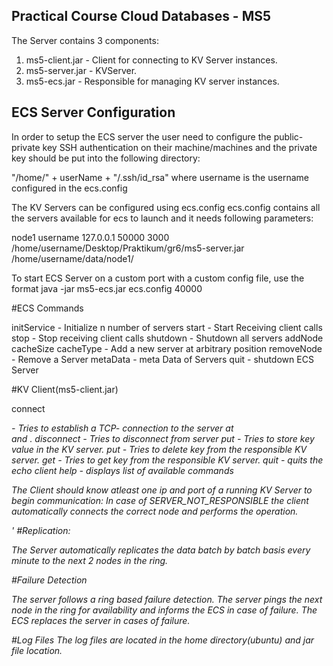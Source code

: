## Practical Course Cloud Databases - MS5

The Server contains 3 components:

1) ms5-client.jar -  Client for connecting to KV Server instances.
2) ms5-server.jar -  KVServer.
3) ms5-ecs.jar - Responsible for managing KV server instances.

## ECS Server Configuration

In order to setup the ECS server the user need to configure the public-private key SSH authentication on their machine/machines
and the private key should be put into the following directory:

"/home/" + userName + "/.ssh/id_rsa" where username is the username configured in the ecs.config


The KV Servers can be configured using ecs.config 
ecs.config contains all the servers available for ecs to launch and it needs following parameters: 


node1 username 127.0.0.1 50000 3000 /home/username/Desktop/Praktikum/gr6/ms5-server.jar /home/username/data/node1/
<node unique name> <ssh username> <ip> <ipport> <adminPort> <jar location> <server storage location>

To start ECS Server on a custom port with a custom config file, use the format
java -jar ms5-ecs.jar ecs.config 40000

#ECS Commands

initService <number of nodes> <Cache Size> <Cache Strategy> - Initialize n number of servers
start - Start Receiving client calls
stop - Stop receiving client calls
shutdown - Shutdown all servers
addNode cacheSize cacheType - Add a new server at arbitrary position
removeNode - Remove a Server
metaData -  meta Data of Servers
quit - shutdown ECS Server

#KV Client(ms5-client.jar)

connect <address> <port> - Tries to establish a TCP- connection to the server at <address> and <port>.
disconnect - Tries to disconnect from server
put <key> <data> - Tries to store key value in the  KV server.
put <key> - Tries to delete key from the responsible KV server.
get <key> - Tries to get key from the responsible KV server.
quit - quits the echo client
help - displays list of available commands

The Client should know atleast one ip and port of a running KV Server to begin communication:
In case of SERVER_NOT_RESPONSIBLE the client automatically connects the correct node and performs the operation.

'
#Replication:

The Server automatically replicates the data batch by batch basis every minute to the next 2 nodes in the ring.

#Failure Detection

The server follows a ring based failure detection. The server pings the next node in the ring for availability and 
informs the ECS in case of failure. The ECS replaces the server in cases of failure.

#Log Files
The log files are located in the home directory(ubuntu) and jar file location. 